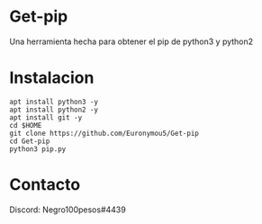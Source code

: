 # Get-pip
Una herramienta hecha para obtener el pip de python3 y python2
# Instalacion
```
apt install python3 -y
apt install python2 -y
apt install git -y
cd $HOME
git clone https://github.com/Euronymou5/Get-pip
cd Get-pip
python3 pip.py
```
# Contacto
Discord: Negro100pesos#4439
